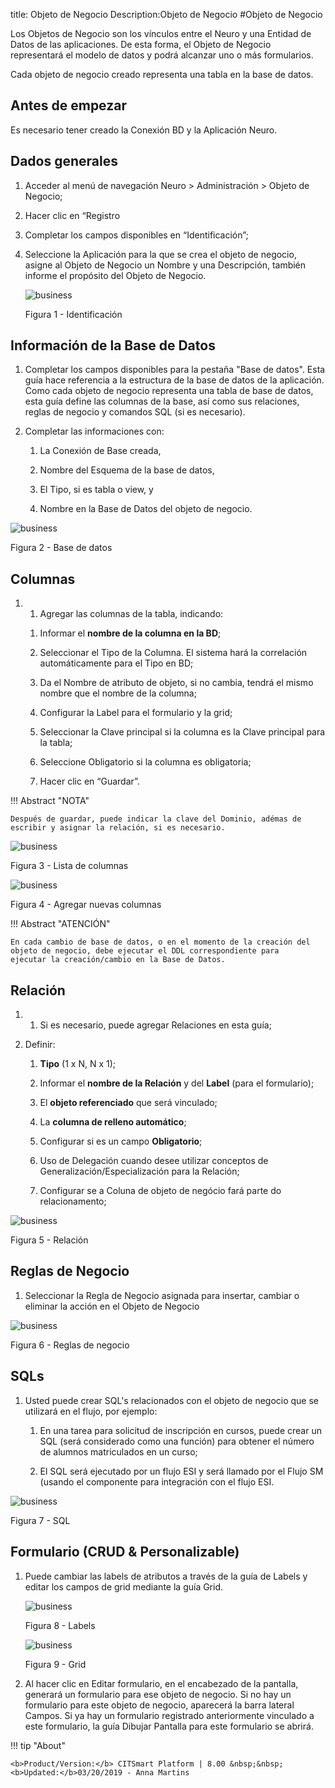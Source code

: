 title: Objeto de Negocio
Description:Objeto de Negocio
#Objeto de Negocio


Los Objetos de Negocio son los vínculos entre el Neuro y una Entidad de Datos de
las aplicaciones. De esta forma, el Objeto de Negocio representará el modelo de
datos y podrá alcanzar uno o más formularios.

Cada objeto de negocio creado representa una tabla en la base de datos.


Antes de empezar
----------------

Es necesario tener creado la Conexión BD y la Aplicación Neuro.

## Dados generales

1.  Acceder al menú de navegación Neuro > Administración > Objeto de Negocio;

2.  Hacer clic en “Registro

3.  Completar los campos disponibles en “Identificación”;

4.  Seleccione la Aplicación para la que se crea el objeto de negocio, asigne al Objeto de Negocio un Nombre y una Descripción, también informe el propósito del Objeto de Negocio.
    
    ![business](images/neuro-9.jpg)

    Figura 1 - Identificación

## Información de la Base de Datos

1.  Completar los campos disponibles para la pestaña "Base de datos". Esta guía
    hace referencia a la estructura de la base de datos de la aplicación. Como
    cada objeto de negocio representa una tabla de base de datos, esta guía
    define las columnas de la base, así como sus relaciones, reglas de negocio y
    comandos SQL (si es necesario).


2.  Completar las informaciones con:

    1.  La Conexión de Base creada,

    2.  Nombre del Esquema de la base de datos,

    3.  El Tipo, si es tabla o view, y 

    4.  Nombre en la Base de Datos del objeto de negocio.
    

![business](images/neuro-10.jpg)

Figura 2 - Base de datos


## Columnas

1.  1)	Agregar las columnas de la tabla, indicando:

    1.  Informar el **nombre de la columna en la BD**;

    2.  Seleccionar el Tipo de la Columna. El sistema hará la correlación automáticamente para el Tipo en BD;

    3.  Da el Nombre de atributo de objeto, si no cambia, tendrá el mismo nombre que el nombre de la columna;

    4.  Configurar la Label para el formulario y la grid;

    5.  Seleccionar la Clave principal si la columna es la Clave principal para la tabla;

    6.  Seleccione Obligatorio si la columna es obligatoria;

    7.  Hacer clic en “Guardar”.
    
!!! Abstract "NOTA"

    Después de guardar, puede indicar la clave del Dominio, adémas de escribir y asignar la relación, si es necesario.
    

![business](images/neuro-11.jpg)

Figura 3 - Lista de columnas

![business](images/neuro-12.jpg)

Figura 4 - Agregar nuevas columnas


!!! Abstract "ATENCIÓN"

    En cada cambio de base de datos, o en el momento de la creación del objeto de negocio, debe ejecutar el DDL correspondiente para         ejecutar la creación/cambio en la Base de Datos.
    
## Relación

1.  1)	Si es necesario, puede agregar Relaciones en esta guía;

2.  Definir:

    1.  **Tipo** (1 x N, N x 1);

    2.  Informar el **nombre de la Relación** y del **Label** (para el formulario);

    3.  El **objeto referenciado** que será vinculado;

    4.  La **columna de relleno automático**;

    5.  Configurar si es un campo **Obligatorio**;

    6.  Uso de Delegación cuando desee utilizar conceptos de Generalización/Especialización para la Relación;

    7.  Configurar se a Coluna de objeto de negócio fará parte do relacionamento;
    
    
![business](images/neuro-13.jpg)

Figura 5 - Relación 

## Reglas de Negocio

1.	Seleccionar la Regla de Negocio asignada para insertar, cambiar o eliminar la acción en el Objeto de Negocio  


![business](images/neuro-14.jpg)

Figura 6 - Reglas de negocio
    
## SQLs 

1.  Usted puede crear SQL's relacionados con el objeto de negocio que se utilizará en el flujo, por ejemplo:

    1.  En una tarea para solicitud de inscripción en cursos, puede crear un SQL (será considerado como una función) para obtener el             número de alumnos matriculados en un curso;

    2.  El SQL será ejecutado por un flujo ESI y será llamado por el Flujo SM (usando el componente para integración con el flujo ESI.
  
    
![business](images/neuro-15.jpg)

Figura 7 - SQL

## Formulario (CRUD & Personalizable)

1.	Puede cambiar las labels de atributos a través de la guía de Labels y editar los campos de grid mediante la guía Grid.

    ![business](images/neuro-16.jpg)

    Figura 8 - Labels


    ![business](images/neuro-17.jpg)

    Figura 9 - Grid

2.	Al hacer clic en Editar formulario, en el encabezado de la pantalla, generará un formulario para ese objeto de negocio. Si no hay un formulario para este objeto de negocio, aparecerá la barra lateral Campos. Si ya hay un formulario registrado anteriormente vinculado a este formulario, la guía Dibujar Pantalla para este formulario se abrirá.


!!! tip "About"

    <b>Product/Version:</b> CITSmart Platform | 8.00 &nbsp;&nbsp;
    <b>Updated:</b>03/20/2019 - Anna Martins  

